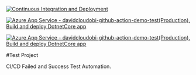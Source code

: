 [![Continuous Integration and Deployment](https://github.com/davidcloudobi/Oracle_CI_CD/actions/workflows/ci-cd.yaml/badge.svg)](https://github.com/davidcloudobi/Oracle_CI_CD/actions/workflows/ci-cd.yaml)

[![Azure App Service - davidcloudobi-github-action-demo-test(Production), Build and deploy DotnetCore app](https://github.com/davidcloudobi/Oracle_CI_CD/actions/workflows/master_davidcloudobi-github-action-demo.yml/badge.svg?branch=master)](https://github.com/davidcloudobi/Oracle_CI_CD/actions/workflows/master_davidcloudobi-github-action-demo.yml)

[![Azure App Service - davidcloudobi-github-action-demo-test(Production), Build and deploy DotnetCore app](https://github.com/davidcloudobi/Oracle_CI_CD/actions/workflows/master_davidcloudobi-github-action-demo-test.yml/badge.svg)](https://github.com/davidcloudobi/Oracle_CI_CD/actions/workflows/master_davidcloudobi-github-action-demo-test.yml)

#Test Project

CI/CD Failed and Success Test Automation.
